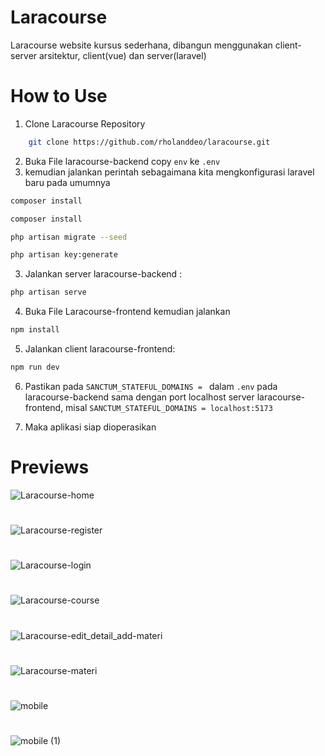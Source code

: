 # Laracourse
Laracourse website kursus sederhana, dibangun menggunakan client-server arsitektur, client(vue) dan server(laravel)

# How to Use
1. Clone Laracourse Repository
```bash
    git clone https://github.com/rholanddeo/laracourse.git
```

2. Buka File laracourse-backend copy `env` ke `.env`
3. kemudian jalankan perintah sebagaimana kita mengkonfigurasi laravel baru pada umumnya
```bash
composer install
```
```bash
composer install
```
```bash
php artisan migrate --seed
```
```bash
php artisan key:generate
```

3. Jalankan server laracourse-backend : 
```bash
php artisan serve
```

4. Buka File Laracourse-frontend kemudian jalankan
```bash
npm install
```

5. Jalankan client laracourse-frontend:
```bash
npm run dev
```

6. Pastikan pada `SANCTUM_STATEFUL_DOMAINS = ` dalam `.env` pada laracourse-backend sama dengan port localhost server laracourse-frontend, misal `SANCTUM_STATEFUL_DOMAINS = localhost:5173`

7. Maka aplikasi siap dioperasikan

# Previews
![Laracourse-home](https://github.com/rholanddeo/Laracourse/assets/121206148/43248925-cb10-4dc8-88e4-86d66c2cf7d6)
#
![Laracourse-register](https://github.com/rholanddeo/Laracourse/assets/121206148/5f805bc5-fa00-4cfc-b119-d1b39c059a15)
#
![Laracourse-login](https://github.com/rholanddeo/Laracourse/assets/121206148/64b4af01-b74f-4a3b-875a-9bb11df6a784)
#
![Laracourse-course](https://github.com/rholanddeo/Laracourse/assets/121206148/54b5c776-0769-4a47-ba3c-fa80bcc4212e)
#
![Laracourse-edit_detail_add-materi](https://github.com/rholanddeo/Laracourse/assets/121206148/cbdd331c-2d7c-440f-acc7-12fe6435ac6c)
#
![Laracourse-materi](https://github.com/rholanddeo/Laracourse/assets/121206148/71d3119a-7d4d-4fff-9dcb-7799a8584bff)
#
![mobile](https://github.com/rholanddeo/Laracourse/assets/121206148/a6630664-e198-43ca-9892-ee30fdf3b42a)
#
![mobile (1)](https://github.com/rholanddeo/Laracourse/assets/121206148/265a84d7-5a0b-4173-ad18-857a934aa22c)


